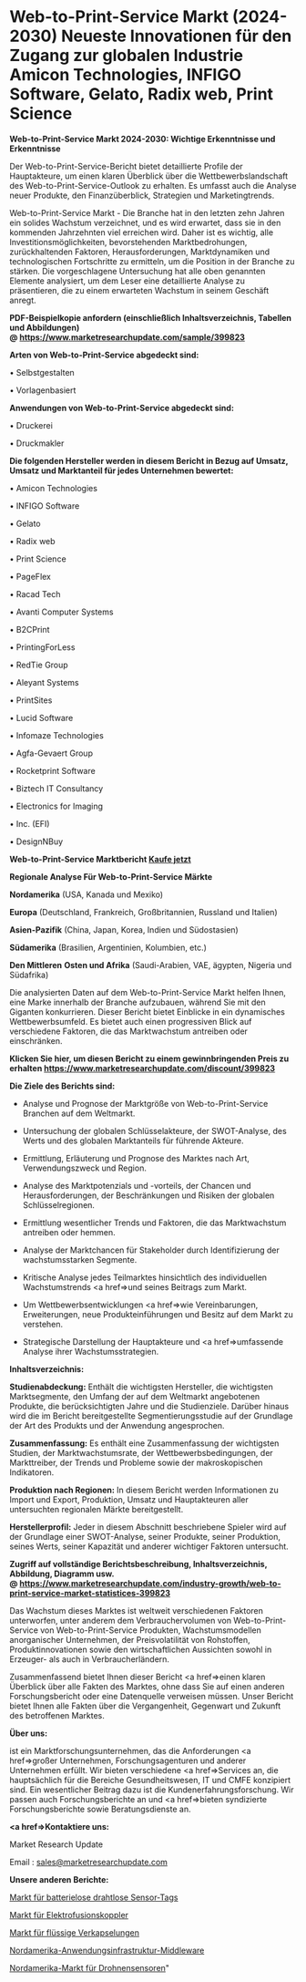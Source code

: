 # Web-to-Print-Service Markt (2024-2030) Neueste Innovationen für den Zugang zur globalen Industrie Amicon Technologies, INFIGO Software, Gelato, Radix web, Print Science

<strong>Web-to-Print-Service Markt 2024-2030: Wichtige Erkenntnisse und Erkenntnisse</strong>

Der Web-to-Print-Service-Bericht bietet detaillierte Profile der Hauptakteure, um einen klaren Überblick über die Wettbewerbslandschaft des Web-to-Print-Service-Outlook zu erhalten. Es umfasst auch die Analyse neuer Produkte, den Finanzüberblick, Strategien und Marketingtrends.

Web-to-Print-Service Markt - Die Branche hat in den letzten zehn Jahren ein solides Wachstum verzeichnet, und es wird erwartet, dass sie in den kommenden Jahrzehnten viel erreichen wird. Daher ist es wichtig, alle Investitionsmöglichkeiten, bevorstehenden Marktbedrohungen, zurückhaltenden Faktoren, Herausforderungen, Marktdynamiken und technologischen Fortschritte zu ermitteln, um die Position in der Branche zu stärken. Die vorgeschlagene Untersuchung hat alle oben genannten Elemente analysiert, um dem Leser eine detaillierte Analyse zu präsentieren, die zu einem erwarteten Wachstum in seinem Geschäft anregt.

<strong><b>PDF-Beispielkopie anfordern (einschließlich Inhaltsverzeichnis, Tabellen und Abbildungen) @ </b></strong><strong><a href=https://www.marketresearchupdate.com/sample/399823><strong>https://www.marketresearchupdate.com/sample/399823</u></a></strong></strong>

<strong>Arten von Web-to-Print-Service abgedeckt sind:</strong>

• Selbstgestalten

• Vorlagenbasiert

<strong>Anwendungen von Web-to-Print-Service abgedeckt sind:</strong>

• Druckerei

• Druckmakler

<strong>Die folgenden Hersteller werden in diesem Bericht in Bezug auf Umsatz, Umsatz und Marktanteil für jedes Unternehmen bewertet:</strong>

• Amicon Technologies

• INFIGO Software

• Gelato

• Radix web

• Print Science

• PageFlex

• Racad Tech

• Avanti Computer Systems

• B2CPrint

• PrintingForLess

• RedTie Group

• Aleyant Systems

• PrintSites

• Lucid Software

• Infomaze Technologies

• Agfa-Gevaert Group

• Rocketprint Software

• Biztech IT Consultancy

• Electronics for Imaging

• Inc. (EFI)

• DesignNBuy

<strong>Web-to-Print-Service Marktbericht <a href=https://www.marketresearchupdate.com/buynow/399823>Kaufe jetzt</a></strong>

<strong>Regionale Analyse Für Web-to-Print-Service Märkte</strong>

<strong>Nordamerika</strong> (USA, Kanada und Mexiko)

<strong>Europa</strong> (Deutschland, Frankreich, Großbritannien, Russland und Italien)

<strong>Asien-Pazifik</strong> (China, Japan, Korea, Indien und Südostasien)

<strong>Südamerika</strong> (Brasilien, Argentinien, Kolumbien, etc.)

<strong>Den Mittleren</strong> <strong>Osten und Afrika</strong> (Saudi-Arabien, VAE, ägypten, Nigeria und Südafrika)

Die analysierten Daten auf dem Web-to-Print-Service Markt helfen Ihnen, eine Marke innerhalb der Branche aufzubauen, während Sie mit den Giganten konkurrieren. Dieser Bericht bietet Einblicke in ein dynamisches Wettbewerbsumfeld. Es bietet auch einen progressiven Blick auf verschiedene Faktoren, die das Marktwachstum antreiben oder einschränken.

<strong>Klicken Sie hier, um diesen Bericht zu einem gewinnbringenden Preis zu erhalten
</strong><strong><a href=https://www.marketresearchupdate.com/discount/399823>https://www.marketresearchupdate.com/discount/399823</b></u></strong></a>

<strong>Die Ziele des Berichts sind:</strong>

- Analyse und Prognose der Marktgröße von Web-to-Print-Service Branchen auf dem Weltmarkt.

- Untersuchung der globalen Schlüsselakteure, der SWOT-Analyse, des Werts und des globalen Marktanteils für führende Akteure.

- Ermittlung, Erläuterung und Prognose des Marktes nach Art, Verwendungszweck und Region.

- Analyse des Marktpotenzials und -vorteils, der Chancen und Herausforderungen, der Beschränkungen und Risiken der globalen Schlüsselregionen.

- Ermittlung wesentlicher Trends und Faktoren, die das Marktwachstum antreiben oder hemmen.

- Analyse der Marktchancen für Stakeholder durch Identifizierung der wachstumsstarken Segmente.

- Kritische Analyse jedes Teilmarktes hinsichtlich des individuellen Wachstumstrends <a href=>und</a> seines Beitrags zum Markt.

- Um Wettbewerbsentwicklungen <a href=>wie</a> Vereinbarungen, Erweiterungen, neue Produkteinführungen und Besitz auf dem Markt zu verstehen.

- Strategische Darstellung der Hauptakteure und <a href=>umfas</a>sende Analyse ihrer Wachstumsstrategien.

<strong>Inhaltsverzeichnis:</strong>

<strong>Studienabdeckung:</strong> Enthält die wichtigsten Hersteller, die wichtigsten Marktsegmente, den Umfang der auf dem Weltmarkt angebotenen Produkte, die berücksichtigten Jahre und die Studienziele. Darüber hinaus wird die im Bericht bereitgestellte Segmentierungsstudie auf der Grundlage der Art des Produkts und der Anwendung angesprochen.

<strong>Zusammenfassung:</strong> Es enthält eine Zusammenfassung der wichtigsten Studien, der Marktwachstumsrate, der Wettbewerbsbedingungen, der Markttreiber, der Trends und Probleme sowie der makroskopischen Indikatoren.

<strong>Produktion nach Regionen:</strong> In diesem Bericht werden Informationen zu Import und Export, Produktion, Umsatz und Hauptakteuren aller untersuchten regionalen Märkte bereitgestellt.

<strong>Herstellerprofil:</strong> Jeder in diesem Abschnitt beschriebene Spieler wird auf der Grundlage einer SWOT-Analyse, seiner Produkte, seiner Produktion, seines Werts, seiner Kapazität und anderer wichtiger Faktoren untersucht.

<strong><b>Zugriff auf vollständige Berichtsbeschreibung, Inhaltsverzeichnis, Abbildung, Diagramm usw. @ </b></strong><strong><a href=https://www.marketresearchupdate.com/industry-growth/web-to-print-service-market-statistices-399823>https://www.marketresearchupdate.com/industry-growth/web-to-print-service-market-statistices-399823</a></strong>

Das Wachstum dieses Marktes ist weltweit verschiedenen Faktoren unterworfen, unter anderem dem Verbrauchervolumen von Web-to-Print-Service von Web-to-Print-Service Produkten, Wachstumsmodellen anorganischer Unternehmen, der Preisvolatilität von Rohstoffen, Produktinnovationen sowie den wirtschaftlichen Aussichten sowohl in Erzeuger- als auch in Verbraucherländern.

Zusammenfassend bietet Ihnen dieser Bericht <a href=>einen</a> klaren Überblick über alle Fakten des Marktes, ohne dass Sie auf einen anderen Forschungsbericht oder eine Datenquelle verweisen müssen. Unser Bericht bietet Ihnen alle Fakten über die Vergangenheit, Gegenwart und Zukunft des betroffenen Marktes.

<strong>Über uns:</strong>

 ist ein Marktforschungsunternehmen, das die Anforderungen <a href=>großer</a> Unternehmen, Forschungsagenturen und anderer Unternehmen erfüllt. Wir bieten verschiedene <a href=>Services</a> an, die hauptsächlich für die Bereiche Gesundheitswesen, IT und CMFE konzipiert sind. Ein wesentlicher Beitrag dazu ist die Kundenerfahrungsforschung. Wir passen auch Forschungsberichte an und <a href=>bieten</a> syndizierte Forschungsberichte sowie Beratungsdienste an.

<strong><a href=>Kontaktiere uns:</a></strong>

Market Research Update

Email : sales@marketresearchupdate.com

<strong>Unsere anderen Berichte:</strong>

<a href=https://www.linkedin.com/pulse/battery-free-wireless-sensor-tags-market-2023>Markt für batterielose drahtlose Sensor-Tags</a>

<a href=https://www.linkedin.com/pulse/electro-fusion-coupler-market-opportunities>Markt für Elektrofusionskoppler</a>

<a href=https://www.linkedin.com/pulse/liquid-encapsulants-market-size-share-outlook-growth-prospects>Markt für flüssige Verkapselungen</a>

<a href=https://www.linkedin.com/pulse/north-america-application-infrastructure-middleware>Nordamerika-Anwendungsinfrastruktur-Middleware</a>

<a href=https://www.linkedin.com/pulse/north-america-drone-sensor-market-2023-manufacturers>Nordamerika-Markt für Drohnensensoren</a>"
